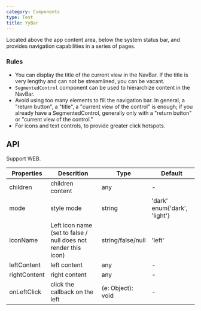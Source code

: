 ```yaml
---
category: Components
type: Test
title: YyBar
---
```


Located above the app content area, below the system status bar, and provides navigation capabilities in a series of pages.

### Rules

- You can display the title of the current view in the NavBar. If the title is very lengthy and can not be streamlined, you can be vacant.
- `SegmentedControl` component can be used to hierarchize content in the NavBar.
- Avoid using too many elements to fill the navigation bar. In general, a "return button", a "title", a "current view of the control" is enough; if you already have a SegmentedControl, generally only with a "return button" or "current view of the control."
- For icons and text controls, to provide greater click hotspots.

## API

Support WEB.

Properties | Descrition | Type | Default
-----------|------------|------|--------
| children   | children content   | any |   -  |
| mode   | style mode  | string |  'dark' enum{'dark', 'light'} |
| iconName   | Left icon name (set to false / null does not render this icon)  | string/false/null |  'left' |
| leftContent   | left content    | any |  - |
| rightContent  | right content   | any |  - |
| onLeftClick   | click the callback on the left  | (e: Object): void |  - |

